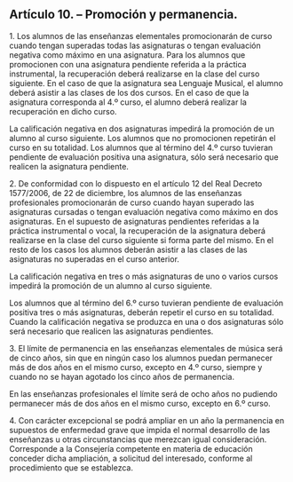 ## **Artículo 10\. – Promoción y permanencia.**

1\. Los alumnos de las enseñanzas elementales promocionarán de curso cuando tengan superadas todas las asignaturas o tengan evaluación negativa como máximo en una asignatura. Para los alumnos que promocionen con una asignatura pendiente referida a la práctica instrumental, la recuperación deberá realizarse en la clase del curso siguiente. En el caso de que la asignatura sea Lenguaje Musical, el alumno deberá asistir a las clases de los dos cursos. En el caso de que la asignatura corresponda al 4.º curso, el alumno deberá realizar la recuperación en dicho curso.

La calificación negativa en dos asignaturas impedirá la promoción de un alumno al curso siguiente. Los alumnos que no promocionen repetirán el curso en su totalidad. Los alumnos que al término del 4.º curso tuvieran pendiente de evaluación positiva una asignatura, sólo será necesario que realicen la asignatura pendiente.

2\. De conformidad con lo dispuesto en el artículo 12 del Real Decreto 1577/2006, de 22 de diciembre, los alumnos de las enseñanzas profesionales promocionarán de curso cuando hayan superado las asignaturas cursadas o tengan evaluación negativa como máximo en dos asignaturas. En el supuesto de asignaturas pendientes referidas a la práctica instrumental o vocal, la recuperación de la asignatura deberá realizarse en la clase del curso siguiente si forma parte del mismo. En el resto de los casos los alumnos deberán asistir a las clases de las asignaturas no superadas en el curso anterior. 

La calificación negativa en tres o más asignaturas de uno o varios cursos impedirá la promoción de un alumno al curso siguiente. 

Los alumnos que al término del 6.º curso tuvieran pendiente de evaluación positiva tres o más asignaturas, deberán repetir el curso en su totalidad. Cuando la calificación negativa se produzca en una o dos asignaturas sólo será necesario que realicen las asignaturas pendientes.

3\. El límite de permanencia en las enseñanzas elementales de música será de cinco años, sin que en ningún caso los alumnos puedan permanecer más de dos años en el mismo curso, excepto en 4.º curso, siempre y cuando no se hayan agotado los cinco años de permanencia.

En las enseñanzas profesionales el límite será de ocho años no pudiendo permanecer más de dos años en el mismo curso, excepto en 6.º curso.

4\. Con carácter excepcional se podrá ampliar en un año la permanencia en supuestos de enfermedad grave que impida el normal desarrollo de las enseñanzas u otras circunstancias que merezcan igual consideración. Corresponde a la Consejería competente en materia de educación conceder dicha ampliación, a solicitud del interesado, conforme al procedimiento que se establezca.